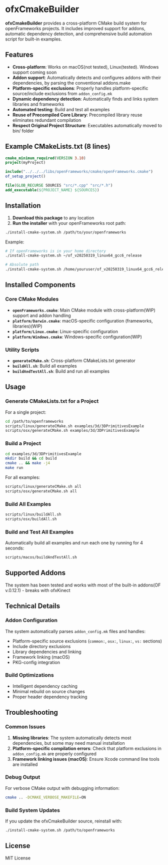 # ofxCmakeBuilder

**ofxCmakeBuilder** provides a cross-platform CMake build system for openFrameworks projects. It includes improved support for addons, automatic dependency detection, and comprehensive build automation script for built-in examples.

## Features

- **Cross-platform**: Works on macOS(not tested), Linux(tested). Windows support coming soon
- **Addon support**: Automatically detects and configures addons with their dependencies, by parsing the conventional addons.make
- **Platform-specific exclusions**: Properly handles platform-specific source/include exclusions from `addon_config.mk`
- **Dynamic dependency detection**: Automatically finds and links system libraries and frameworks
- **Automated testing**: Build and test all examples
- **Reuse of Precompiled Core Library**: Precompiled library reuse eliminates redundant compilation
- **Respect Original Project Structure**: Executables automatically moved to bin/ folder

## Example CMakeLists.txt (8 lines)
```cmake
cmake_minimum_required(VERSION 3.10)
project(myProject)

include("../../../libs/openFrameworks/cmake/openFrameworks.cmake")
of_setup_project()

file(GLOB_RECURSE SOURCES "src/*.cpp" "src/*.h")
add_executable(${PROJECT_NAME} ${SOURCES})
```

## Installation

1. **Download this package** to any location
2. **Run the installer** with your openFrameworks root path:

```bash
./install-cmake-system.sh /path/to/your/openframeworks
```

Example:

```bash
# If openFrameworks is in your home directory
./install-cmake-system.sh ~/of_v20250319_linux64_gcc6_release

# Absolute path
./install-cmake-system.sh /home/youruser/of_v20250319_linux64_gcc6_release
```

## Installed Components

### Core CMake Modules
- **`openFrameworks.cmake`**: Main CMake module with cross-platform(WIP) support and addon handling
- **`platform/Darwin.cmake`**: macOS-specific configuration (frameworks, libraries)(WIP)
- **`platform/Linux.cmake`**: Linux-specific configuration
- **`platform/Windows.cmake`**: Windows-specific configuration(WIP)

### Utility Scripts
- **`generateCMake.sh`**: Cross-platform CMakeLists.txt generator
- **`buildAll.sh`**: Build all examples
- **`buildAndTestAll.sh`**: Build and run all examples

## Usage

### Generate CMakeLists.txt for a Project

For a single project:

```bash
cd /path/to/openframeworks
scripts/linux/generateCMake.sh examples/3d/3DPrimitivesExample
scripts/osx/generateCMake.sh examples/3d/3DPrimitivesExample
```
### Build a Project

```bash
cd examples/3d/3DPrimitivesExample
mkdir build && cd build
cmake .. && make -j4
make run
```

For all examples:

```bash
scripts/linux/generateCMake.sh all
scripts/osx/generateCMake.sh all
```

### Build All Examples

```bash
scripts/linux/buildAll.sh
scripts/osx/buildAll.sh
```

### Build and Test All Examples

Automatically build all examples and run each one by running for 4 seconds:

```bash
scripts/macos/buildAndTestAll.sh
```

## Supported Addons

The system has been tested and works with most of the built-in addons(OF v.0.12.1) - breaks with ofxKinect


## Technical Details

### Addon Configuration

The system automatically parses `addon_config.mk` files and handles:

- Platform-specific source exclusions (`common:`, `osx:`, `linux:`, `vs:` sections)
- Include directory exclusions
- Library dependencies and linking
- Framework linking (macOS)
- PKG-config integration

### Build Optimizations

- Intelligent dependency caching
- Minimal rebuild on source changes
- Proper header dependency tracking

## Troubleshooting

### Common Issues

1. **Missing libraries**: The system automatically detects most dependencies, but some may need manual installation
2. **Platform-specific compilation errors**: Check that platform exclusions in `addon_config.mk` are properly configured
3. **Framework linking issues (macOS)**: Ensure Xcode command line tools are installed

### Debug Output

For verbose CMake output with debugging information:

```bash
cmake .. -DCMAKE_VERBOSE_MAKEFILE=ON
```

### Build System Updates

If you update the ofxCmakeBuilder source, reinstall with:

```bash
./install-cmake-system.sh /path/to/openframeworks
```
## License

MIT License
